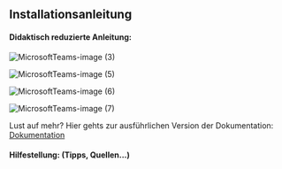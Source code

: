 ## Installationsanleitung 

#### Didaktisch reduzierte Anleitung: 


![MicrosoftTeams-image (3)](https://user-images.githubusercontent.com/89446428/138842658-8d57187f-65f1-4912-9861-3fa60d2cbd12.jpg)

![MicrosoftTeams-image (5)](https://user-images.githubusercontent.com/89446428/138842645-4b5d3818-e091-42b5-b7d0-e1172e4de27b.jpg)

![MicrosoftTeams-image (6)](https://user-images.githubusercontent.com/89446428/138841017-d02363cf-2aad-4524-8b84-c52426d5c29f.png)


![MicrosoftTeams-image (7)](https://user-images.githubusercontent.com/89446428/138842332-8f780cd0-e940-4a5c-88d7-ed82d90c345e.jpg)



Lust auf mehr? Hier gehts zur ausführlichen Version der Dokumentation: [Dokumentation](/M306Router/Install.md)


#### Hilfestellung: (Tipps, Quellen...)

